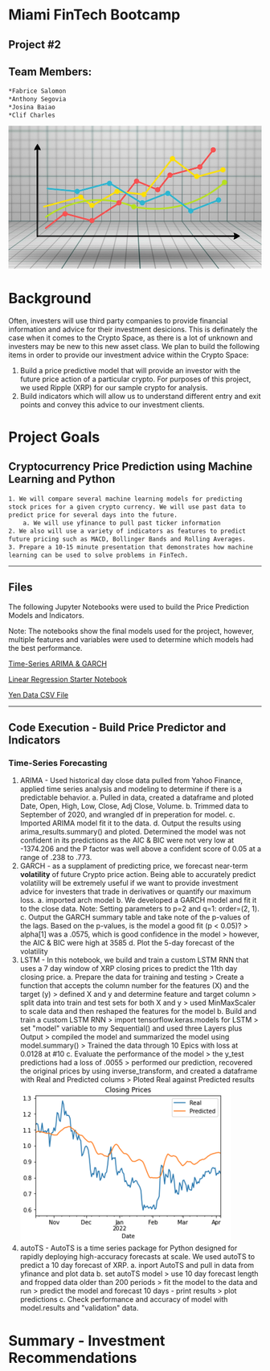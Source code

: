 # Miami FinTech Bootcamp
## Project #2 

## Team Members:
    *Fabrice Salomon
    *Anthony Segovia
    *Josina Baiao
    *Clif Charles

![Crypto_Chart](Images/Price_Prediction.png)

# Background

Often, investers will use third party companies to provide financial information and advice for their investment desicions. This is definately the case when it comes to the Crypto Space, as there is a lot of unknown and investers may be new to this new asset class. We plan to build the following items in order to provide our investment advice within the Crypto Space:
1. Build a price predictive model that will provide an investor with the future price action of a particular crypto. For purposes of this project, we used Ripple (XRP) for our sample crypto for analysis.
2. Build indicators which will allow us to understand different entry and exit points and convey this advice to our investment clients.

# Project Goals
## Cryptocurrency Price Prediction using Machine Learning and Python
    1. We will compare several machine learning models for predicting stock prices for a given crypto currency. We will use past data to   predict price for several days into the future.
        a. We will use yfinance to pull past ticker information
    2. We also will use a variety of indicators as features to predict future pricing such as MACD, Bollinger Bands and Rolling Averages.
    3. Prepare a 10-15 minute presentation that demonstrates how machine learning can be used to solve problems in FinTech.

- - -

## Files

The following Jupyter Notebooks were used to build the Price Prediction Models and Indicators. 

Note: The notebooks show the final models used for the project, however, multiple features and variables were used to determine which models had the best performance.

[Time-Series ARIMA & GARCH](Code_Files/Crypto_TimeSeries_Forecasting.ipynb)

[Linear Regression Starter Notebook](Code_Files/Crytpo_AutoTS_Forecasting.ipynb)

[Yen Data CSV File](Code_Files/Crytpo_LSTM_Forecasting.ipynb)

- - -

## Code Execution - Build Price Predictor and Indicators

### Time-Series Forecasting
1. ARIMA  - Used historical day close data pulled from Yahoo Finance, applied time series analysis and modeling to determine if there is a predictable behavior.
    a. Pulled in data, created a dataframe and ploted Date, Open, High, Low, Close, Adj Close, Volume.
    b. Trimmed data to September of 2020, and wrangled df in preperation for model.
    c. Imported ARIMA model fit it to the data.
    d. Output the results using arima_results.summary() and ploted. Determined the model was not confident in its predictions as the AIC & BIC were not very low at -1374.206 and the P factor was well above a confident score of 0.05 at a range of .238 to .773.
2. GARCH  - as a supplament of predicting price, we forecast near-term **volatility** of future Crypto price action. Being able to accurately predict volatility will be extremely useful if we want to provide investment advice for investers that trade in derivatives or quantify our maximum loss.
    a. imported arch model
    b. We developed a GARCH model and fit it to the close data. Note: Setting parameters to p=2 and q=1: order=(2, 1).
    c. Output the GARCH summary table and take note of the p-values of the lags. Based on the p-values, is the model a good fit (p < 0.05)?
        > alpha[1] was a .0575, which is good confidence in the model
        > however, the AIC & BIC were high at 3585
    d. Plot the 5-day forecast of the volatility
3. LSTM - In this notebook, we build and train a custom LSTM RNN that uses a 7 day window of XRP closing prices to predict the 11th day closing price. 
    a. Prepare the data for training and testing
        > Create a function that accepts the column number for the features (X) and the target (y)
        > defined X and y and determine feature and target column
        > split data into train and test sets for both X and y
        > used MinMaxScaler to scale data and then reshaped the features for the model
    b. Build and train a custom LSTM RNN
        > import tensorflow.keras.models for LSTM
        > set "model" variable to my Sequential() and used three Layers plus Output
        > compiled the model and summarized the model using model.summary()
        > Trained the data through 10 Epics with loss at 0.0128 at #10
    c. Evaluate the performance of the model
        > the y_test predictions had a loss of .0055
        > performed our prediction, recovered the original prices by using inverse_transform, and created a dataframe with Real and Predicted colums
        > Ploted Real against Predicted results
 ![XRP Price Prediction](Images/LSTM_xrp_chart.png)       
4. autoTS - AutoTS is a time series package for Python designed for rapidly deploying high-accuracy forecasts at scale. We used autoTS to predict a 10 day forecast of XRP.
    a. inport AutoTS and pull in data from yfinance and plot data
    b. set autoTS model
        > use 10 day forecast length and fropped data older than 200 periods
        > fit the model to the data and run
        > predict the model and forecast 10 days - print results
        > plot predictions
    c. Check performance and accuracy of model with model.results and "validation" data.
        
# Summary - Investment Recommendations

